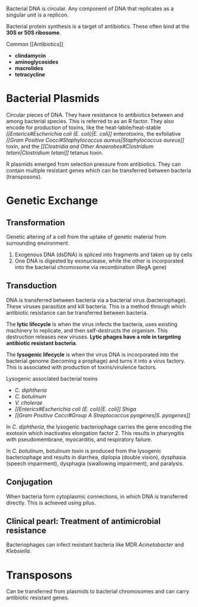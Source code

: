 Bacterial DNA is circular. Any component of DNA that replicates as a singular unit is a replicon.

Bacterial protein synthesis is a target of antibiotics. These often bind at the **30S or 50S ribosome**.

Common [[Antibiotics]]
- **clindamycin**
- **aminoglycosides**
- **macrolides**
- **tetracycline**
# Bacterial Plasmids
Circular pieces of DNA. They have resistance to antibiotics between and among bacterial species. This is referred to as an R factor. They also encode for production of toxins, like the heat-labile/heat-stable *[[Enterics#*Escherichia coli* (E. coli)|E. coli]]* enterotoxins, the exfoliative *[[Gram Positive Cocci#*Staphylococcus aureus*|Staphylococcus aureus]]* toxin, and the *[[Clostridia and Other Anaerobes#*Clostridium tetani*|Clostridium tetani]]* tetanus toxin.

R plasmids emerged from selection pressure from antibiotics. They can contain multiple resistant genes which can be transferred between bacteria (transposons).
# Genetic Exchange
## Transformation
Genetic altering of a cell from the uptake of genetic material from surrounding environment.

1. Exogenous DNA (dsDNA) is spliced into fragments and taken up by cells
2. One DNA is digested by exonuclease, while the other is incorporated into the bacterial chromosome via recombination (RegA gene)
## Transduction
DNA is transferred between bacteria via a bacterial virus (bacteriophage). These viruses parasitize and kill bacteria. This is a method through which antibiotic resistance can be transferred between bacteria.

The **lytic lifecycle** is when the virus infects the bacteria, uses existing machinery to replicate, and then self-destructs the organism. This destruction releases new viruses. **Lytic phages have a role in targeting antibiotic resistant bacteria**.

The **lysogenic lifecycle** is when the virus DNA is incorporated into the bacterial genome (becoming a prophage) and turns it into a virus factory. This is associated with production of toxins/virulence factors.

Lysogenic associated bacterial toxins
- *C. diphtheria*
- *C. botulinum*
- *V. cholerae*
- *[[Enterics#*Escherichia coli* (E. coli)|E. coli]] Shiga*
- *[[Gram Positive Cocci#Group A *Streptococcus pyogenes*|S. pyogenes]]*

In *C. diphtheria*, the lysogenic bacteriophage carries the gene encoding the exotoxin which inactivates elongation factor 2. This results in pharyngitis with pseudomembrane, myocarditis, and respiratory failure.

In *C. botulinum*, botulinum toxin is produced from the lysogenic bacteriophage and results in diarrhea, diplopia (double vision), dysphasia (speech impairment), dysphagia (swallowing impairment), and paralysis.
## Conjugation
When bacteria form cytoplasmic connections, in which DNA is transferred directly. This is achieved using pilus.
## Clinical pearl: Treatment of antimicrobial resistance
Bacteriophages can infect resistant bacteria like MDR *Acinetobacter* and *Klebsiella*.
# Transposons
Can be transferred from plasmids to bacterial chromosomes and can carry antibiotic resistant genes.